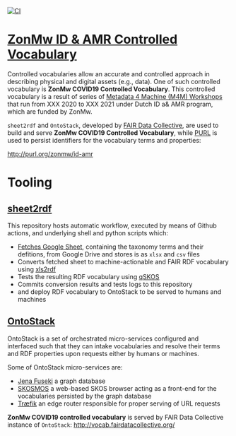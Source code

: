 [![CI](https://github.com/fair-data-collective/zonmw-id-amr-vocabulary/workflows/Sheet2RDF/badge.svg)](https://github.com/fair-data-collective/zonmw-id-amr-vocabulary/actions?query=workflow%3ASheet2RDF)

# [ZonMw ID & AMR Controlled Vocabulary](http://purl.org/zonmw/id-amr/)
Controlled vocabularies allow an accurate and controlled approach in describing physical and digital assets (e.g., data). One of such controlled vocabulary is **ZonMw COVID19 Controlled Vocabulary**. This controlled vocabulary is a result of series of [Metadata 4 Machine (M4M) Workshops](https://www.go-fair.org/zonmw-clusters-m4m-workshop-dates/) that run from XXX 2020 to XXX 2021 under Dutch ID a& AMR program, which are funded by ZonMw. 

`sheet2rdf` and `OntoStack`, developed by [FAIR Data Collective](https://dk.linkedin.com/company/fair-data-collective), are used to build and serve **ZonMw COVID19 Controlled Vocabulary**, while [PURL](https://archive.org/services/purl/) is used to persist identifiers for the vocabulary terms and properties:

   http://purl.org/zonmw/id-amr


# Tooling
## [sheet2rdf](https://github.com/fair-data-collective/sheet2rdf)

This repository hosts automatic workflow, executed by means of Github actions, and underlying shell and python scripts which:

- [Fetches Google Sheet](https://docs.google.com/spreadsheets/d/1dvfNjJODfhb7vEW0bNmKCz7ae8dXGqOAxEjSita6cls/edit#gid=1404619820), containing the taxonomy terms and their defitions, from Google Drive and stores is as `xlsx` and `csv` files
- Converts fetched sheet to machine-actionable and FAIR RDF vocabulary using [xls2rdf](https://github.com/sparna-git/xls2rdf)
- Tests the resulting RDF vocabulary using [qSKOS](https://github.com/cmader/qSKOS/)
- Commits conversion results and tests logs to this repository
- and deploy RDF vocabulary to OntoStack to be served to humans and machines

## [OntoStack](http://vocab.fairdatacollective.org)

OntoStack is a set of orchestrated micro-services configured and interfaced such that they can intake vocabularies and resolve their terms and RDF properties upon requests either by humans or machines.

Some of OntoStack micro-services are:

- [Jena Fuseki](https://jena.apache.org/documentation/fuseki2/) a graph database
- [SKOSMOS](http://www.skosmos.org/) a web-based SKOS browser acting as a front-end for the vocabularies persisted by the graph database
- [Træfik](https://doc.traefik.io/traefik/) an edge router responsible for proper serving of URL requests

**ZonMw COVID19 controlled vocabulary** is served by FAIR Data Collective instance of `OntoStack`:
http://vocab.fairdatacollective.org/
